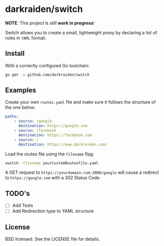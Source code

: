 # darkraiden/switch

**NOTE**: This project is still **work in progress**!

Switch allows you to create a small, lightweight proxy by declaring a list of rules in `YAML` format.

## Install

With a correctly configured Go toolchain:

```bash
go get -u github.com/darkraiden/switch
```

## Examples

Create your own `routes.yaml` file and make sure it follows the structure of the one below:

```yaml
paths:
    - source: /google
      destination: https://google.com
    - source: /facebook
      destination: https://facebook.com
    - source: /
      destination: https://www.darkraiden.com/
```

Load the routes file using the `filename` flag:

```bash
switch -filename yourCustomRoutesFile.yaml
```

A GET request to `https://yourdomain.com:3000/google` will cause a redirect to `https://google.com` with a 302 Status Code.

## TODO's

-   [ ] Add Tests
-   [ ] Add Redirection type to YAML structure

## License

BSD licensed. See the LICENSE file for details.
